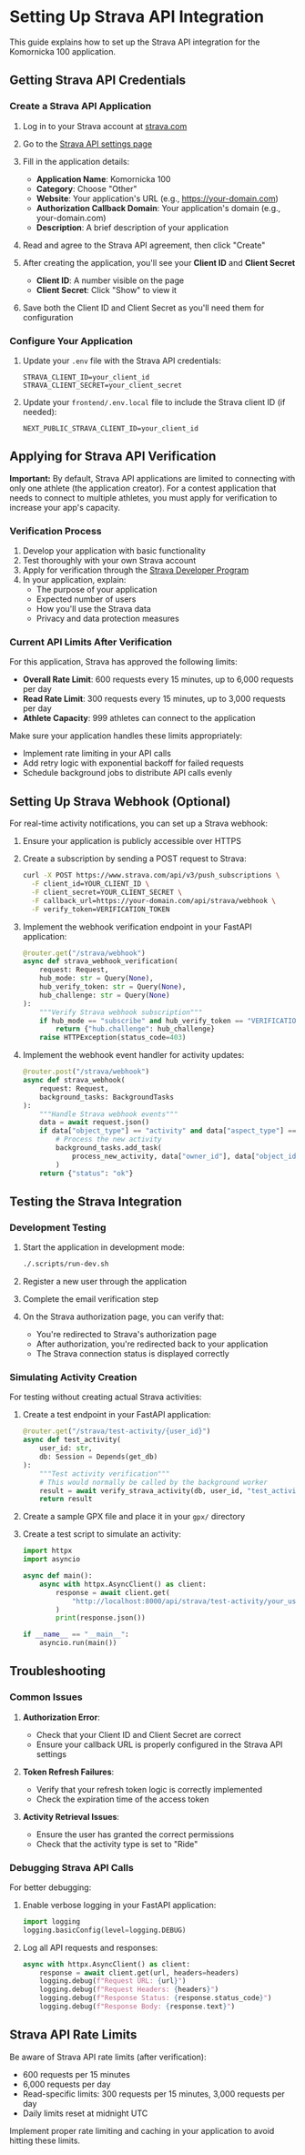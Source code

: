 # Setting Up Strava API Integration

This guide explains how to set up the Strava API integration for the Komornicka 100 application.

## Getting Strava API Credentials

### Create a Strava API Application

1. Log in to your Strava account at [strava.com](https://www.strava.com/)

2. Go to the [Strava API settings page](https://www.strava.com/settings/api)

3. Fill in the application details:
   - **Application Name**: Komornicka 100
   - **Category**: Choose "Other"
   - **Website**: Your application's URL (e.g., https://your-domain.com)
   - **Authorization Callback Domain**: Your application's domain (e.g., your-domain.com)
   - **Description**: A brief description of your application

4. Read and agree to the Strava API agreement, then click "Create"

5. After creating the application, you'll see your **Client ID** and **Client Secret**
   - **Client ID**: A number visible on the page
   - **Client Secret**: Click "Show" to view it

6. Save both the Client ID and Client Secret as you'll need them for configuration

### Configure Your Application

1. Update your `.env` file with the Strava API credentials:
   ```
   STRAVA_CLIENT_ID=your_client_id
   STRAVA_CLIENT_SECRET=your_client_secret
   ```

2. Update your `frontend/.env.local` file to include the Strava client ID (if needed):
   ```
   NEXT_PUBLIC_STRAVA_CLIENT_ID=your_client_id
   ```

## Applying for Strava API Verification

**Important:** By default, Strava API applications are limited to connecting with only one athlete (the application creator). For a contest application that needs to connect to multiple athletes, you must apply for verification to increase your app's capacity.

### Verification Process

1. Develop your application with basic functionality
2. Test thoroughly with your own Strava account
3. Apply for verification through the [Strava Developer Program](https://developers.strava.com/)
4. In your application, explain:
   - The purpose of your application
   - Expected number of users
   - How you'll use the Strava data
   - Privacy and data protection measures

### Current API Limits After Verification

For this application, Strava has approved the following limits:

- **Overall Rate Limit**: 600 requests every 15 minutes, up to 6,000 requests per day
- **Read Rate Limit**: 300 requests every 15 minutes, up to 3,000 requests per day
- **Athlete Capacity**: 999 athletes can connect to the application

Make sure your application handles these limits appropriately:
- Implement rate limiting in your API calls
- Add retry logic with exponential backoff for failed requests
- Schedule background jobs to distribute API calls evenly

## Setting Up Strava Webhook (Optional)

For real-time activity notifications, you can set up a Strava webhook:

1. Ensure your application is publicly accessible over HTTPS

2. Create a subscription by sending a POST request to Strava:
   ```bash
   curl -X POST https://www.strava.com/api/v3/push_subscriptions \
     -F client_id=YOUR_CLIENT_ID \
     -F client_secret=YOUR_CLIENT_SECRET \
     -F callback_url=https://your-domain.com/api/strava/webhook \
     -F verify_token=VERIFICATION_TOKEN
   ```

3. Implement the webhook verification endpoint in your FastAPI application:
   ```python
   @router.get("/strava/webhook")
   async def strava_webhook_verification(
       request: Request,
       hub_mode: str = Query(None),
       hub_verify_token: str = Query(None),
       hub_challenge: str = Query(None)
   ):
       """Verify Strava webhook subscription"""
       if hub_mode == "subscribe" and hub_verify_token == "VERIFICATION_TOKEN":
           return {"hub.challenge": hub_challenge}
       raise HTTPException(status_code=403)
   ```

4. Implement the webhook event handler for activity updates:
   ```python
   @router.post("/strava/webhook")
   async def strava_webhook(
       request: Request,
       background_tasks: BackgroundTasks
   ):
       """Handle Strava webhook events"""
       data = await request.json()
       if data["object_type"] == "activity" and data["aspect_type"] == "create":
           # Process the new activity
           background_tasks.add_task(
               process_new_activity, data["owner_id"], data["object_id"]
           )
       return {"status": "ok"}
   ```

## Testing the Strava Integration

### Development Testing

1. Start the application in development mode:
   ```bash
   ./.scripts/run-dev.sh
   ```

2. Register a new user through the application

3. Complete the email verification step

4. On the Strava authorization page, you can verify that:
   - You're redirected to Strava's authorization page
   - After authorization, you're redirected back to your application
   - The Strava connection status is displayed correctly

### Simulating Activity Creation

For testing without creating actual Strava activities:

1. Create a test endpoint in your FastAPI application:
   ```python
   @router.get("/strava/test-activity/{user_id}")
   async def test_activity(
       user_id: str,
       db: Session = Depends(get_db)
   ):
       """Test activity verification"""
       # This would normally be called by the background worker
       result = await verify_strava_activity(db, user_id, "test_activity_id")
       return result
   ```

2. Create a sample GPX file and place it in your `gpx/` directory

3. Create a test script to simulate an activity:
   ```python
   import httpx
   import asyncio

   async def main():
       async with httpx.AsyncClient() as client:
           response = await client.get(
               "http://localhost:8000/api/strava/test-activity/your_user_id"
           )
           print(response.json())

   if __name__ == "__main__":
       asyncio.run(main())
   ```

## Troubleshooting

### Common Issues

1. **Authorization Error**:
   - Check that your Client ID and Client Secret are correct
   - Ensure your callback URL is properly configured in the Strava API settings

2. **Token Refresh Failures**:
   - Verify that your refresh token logic is correctly implemented
   - Check the expiration time of the access token

3. **Activity Retrieval Issues**:
   - Ensure the user has granted the correct permissions
   - Check that the activity type is set to "Ride"

### Debugging Strava API Calls

For better debugging:

1. Enable verbose logging in your FastAPI application:
   ```python
   import logging
   logging.basicConfig(level=logging.DEBUG)
   ```

2. Log all API requests and responses:
   ```python
   async with httpx.AsyncClient() as client:
       response = await client.get(url, headers=headers)
       logging.debug(f"Request URL: {url}")
       logging.debug(f"Request Headers: {headers}")
       logging.debug(f"Response Status: {response.status_code}")
       logging.debug(f"Response Body: {response.text}")
   ```

## Strava API Rate Limits

Be aware of Strava API rate limits (after verification):

- 600 requests per 15 minutes
- 6,000 requests per day
- Read-specific limits: 300 requests per 15 minutes, 3,000 requests per day
- Daily limits reset at midnight UTC

Implement proper rate limiting and caching in your application to avoid hitting these limits.